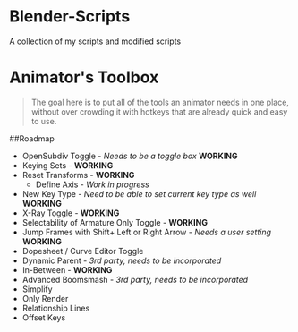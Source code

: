 # Blender-Scripts
A collection of my scripts and modified scripts

# Animator's Toolbox

>The goal here is to put all of the tools an animator needs in one place, without over crowding it with hotkeys that are already quick and easy to use.

##Roadmap
* OpenSubdiv Toggle - *Needs to be a toggle box* **WORKING**
* Keying Sets - **WORKING**
* Reset Transforms - **WORKING**
  * Define Axis - *Work in progress*
* New Key Type - *Need to be able to set current key type as well* **WORKING**
* X-Ray Toggle - **WORKING**
* Selectability of Armature Only Toggle - **WORKING**
* Jump Frames with Shift+ Left or Right Arrow - *Needs a user setting* **WORKING**
* Dopesheet / Curve Editor Toggle
* Dynamic Parent - *3rd party, needs to be incorporated*
* In-Between - **WORKING**
* Advanced Boomsmash - *3rd party, needs to be incorporated*
* Simplify
* Only Render
* Relationship Lines
* Offset Keys

